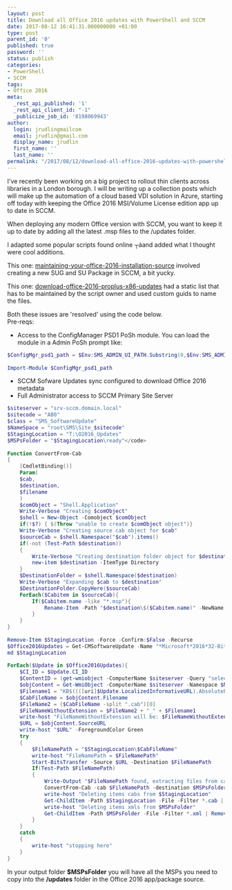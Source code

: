 ```yaml
---
layout: post
title: Download all Office 2016 updates with PowerShell and SCCM
date: 2017-08-12 16:41:31.000000000 +01:00
type: post
parent_id: '0'
published: true
password: ''
status: publish
categories:
- PowerShell
- SCCM
tags:
- Office 2016
meta:
  _rest_api_published: '1'
  _rest_api_client_id: "-1"
  _publicize_job_id: '8198069943'
author:
  login: jrudlingmailcom
  email: jrudlin@gmail.com
  display_name: jrudlin
  first_name: ''
  last_name: ''
permalink: "/2017/08/12/download-all-office-2016-updates-with-powershell-and-sccm/"
---
```

I've recently been working on a big project to rollout thin clients across libraries in a London borough. I will be writing up a collection posts which will make up the automation of a cloud based VDI solution in Azure, starting off today with keeping the Office 2016 MSI/Volume License edition app up to date in SCCM.

When deploying any modern Office version with SCCM, you want to keep it up to date by adding all the latest .msp files to the /updates folder.

I adapted some popular scripts found online ┬áand added what I thought were cool additions.

This one: [maintaining-your-office-2016-installation-source](http://www.nowmicro.com/blog/maintaining-your-office-2016-installation-source) involved creating a new SUG and SU Package in SCCM, a bit yucky.

This one: [download-office-2016-proplus-x86-updates](http://fredbainbridge.com/2017/01/11/download-office-2016-proplus-x86-updates/) had a static list that has to be maintained by the script owner and used custom guids to name the files.

Both these issues are 'resolved' using the code below.  
Pre-reqs:
  - Access to the ConfigManager PSD1 PoSh module. You can load the module in a Admin PoSh prompt like:

```powershell
$ConfigMgr_psd1_path = $Env:SMS_ADMIN_UI_PATH.Substring(0,$Env:SMS_ADMIN_UI_PATH.Length-5) + '\ConfigurationManager.psd1'
 
Import-Module $ConfigMgr_psd1_path
```

- SCCM Sofware Updates sync configured to download Office 2016 metadata
- Full Administrator access to SCCM Primary Site Server

```powershell
$siteserver = "srv-sccm.domain.local"  
$sitecode = "AB0"
$class = "SMS_SoftwareUpdate"
$NameSpace = "root\SMS\Site_$sitecode"
$StagingLocation = "T:\O2016_Updates"
$MSPsFolder = "$StagingLocation\ready"</code>
 
Function ConvertFrom-Cab
{
    [CmdletBinding()]
    Param(
    $cab,
    $destination,
    $filename
    )
    $comObject = "Shell.Application"
    Write-Verbose "Creating $comObject"
    $shell = New-Object -Comobject $comObject
    if(!$?) { $(Throw "unable to create $comObject object")}
    Write-Verbose "Creating source cab object for $cab"
    $sourceCab = $shell.Namespace("$cab").items()
    if(-not (Test-Path $destination))
    {
        Write-Verbose "Creating destination folder object for $destination"
        new-item $destination -ItemType Directory
    }
    $DestinationFolder = $shell.Namespace($destination)
    Write-Verbose "Expanding $cab to $destination"
    $DestinationFolder.CopyHere($sourceCab)
    ForEach($Cabitem in $sourceCab){
        If($Cabitem.name -like "*.msp"){
            Rename-Item -Path "$destination\$($Cabitem.name)" -NewName ($fileName)
        }
    }
}
 
Remove-Item $StagingLocation -Force -Confirm:$False -Recurse
$Office2016Updates = Get-CMSoftwareUpdate -Name "*Microsoft*2016*32-Bit*" -Fast | ? {($_.IsExpired -ne "False") -and ($_.IsSuperseded -ne "False")}
md $StagingLocation
 
ForEach($Update in $Office2016Updates){
    $CI_ID = $Update.CI_ID
    $ContentID = (get-wmiobject -ComputerName $siteserver -Query "select * from SMS_CItoContent where ci_id=$CI_ID" -Namespace $NameSpace).ContentID
    $objContent = Get-WmiObject -ComputerName $siteserver -Namespace $NameSpace -Class SMS_CIContentFiles -Filter "ContentID = $ContentID"
    $Filename1 = "KB$((([uri]$Update.LocalizedInformativeURL).AbsolutePath -split "/")[2])"
    $CabFileName = $objContent.Filename
    $FileName2 = ($CabFileName -split ".cab")[0]
    $FileNameWithoutExtension = $FileName2 + "_" + $Filename1
    write-host "FileNameWithoutExtension will be: $FileNameWithoutExtension"
    $URL = $objContent.SourceURL
    write-host "$URL" -ForegroundColor Green
    try
    {
        $FileNamePath = "$StagingLocation\$CabFileName"
        write-host "FileNamePath = $FileNamePath"
        Start-BitsTransfer -Source $URL -Destination $FileNamePath
        If(Test-Path $FileNamePath)
        {
            Write-Output "$FileNamePath found, extracting files from cab..."
            ConvertFrom-Cab -cab $FileNamePath -destination $MSPsFolder -filename $($FileNameWithoutExtension+".msp")
            write-host "Deleting items cabs from $StagingLocation"
            Get-ChildItem -Path $StagingLocation -File -Filter *.cab | Remove-Item -Force -Confirm:$false
            write-host "Deleting items xmls from $MSPsFolder"
            Get-ChildItem -Path $MSPsFolder -File -Filter *.xml | Remove-Item -Force -Confirm:$false
        }
    }
    catch
    {
        write-host "stopping here"
    }
} 
```

In your output folder **$MSPsFolder** you will have all the MSPs you need to copy into the **/updates** folder in the Office 2016 app/package source.

